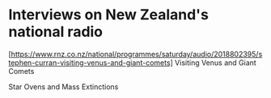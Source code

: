 # Interviews on New Zealand's national radio

[https://www.rnz.co.nz/national/programmes/saturday/audio/2018802395/stephen-curran-visiting-venus-and-giant-comets] Visiting Venus and Giant Comets

Star Ovens and Mass Extinctions 
